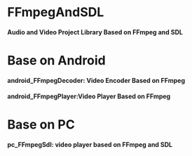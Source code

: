 # FFmpegAndSDL
#### Audio and Video Project Library Based on FFmpeg and SDL

# Base on Android
#### android_FFmpegDecoder: Video Encoder Based on FFmpeg
#### android_FFmpegPlayer:Video Player Based on FFmpeg
  
# Base on PC
 #### pc_FFmpegSdl: video player based on FFmpeg and SDL
